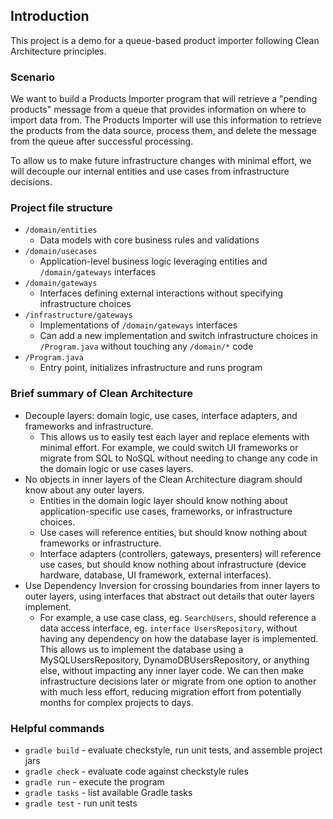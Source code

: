## Introduction
This project is a demo for a queue-based product importer following Clean Architecture principles.

### Scenario

We want to build a Products Importer program that will retrieve a "pending products" message from a queue that provides information on where to import data from.  The Products Importer will use this information to retrieve the products from the data source, process them, and delete the message from the queue after successful processing.

To allow us to make future infrastructure changes with minimal effort, we will decouple our internal entities and use cases from infrastructure decisions.

### Project file structure

* `/domain/entities`
  * Data models with core business rules and validations
* `/domain/usecases`
  * Application-level business logic leveraging entities and `/domain/gateways` interfaces
* `/domain/gateways`
  * Interfaces defining external interactions without specifying infrastructure choices
* `/infrastructure/gateways`
  * Implementations of `/domain/gateways` interfaces
  * Can add a new implementation and switch infrastructure choices in `/Program.java` without touching any `/domain/*` code
* `/Program.java`
  * Entry point, initializes infrastructure and runs program

### Brief summary of Clean Architecture

* Decouple layers: domain logic, use cases, interface adapters, and frameworks and infrastructure.
  * This allows us to easily test each layer and replace elements with minimal effort.  For example, we could switch UI frameworks or migrate from SQL to NoSQL without needing to change any code in the domain logic or use cases layers.
* No objects in inner layers of the Clean Architecture diagram should know about any outer layers.
  * Entities in the domain logic layer should know nothing about application-specific use cases, frameworks, or infrastructure choices.
  * Use cases will reference entities, but should know nothing about frameworks or infrastructure.
  * Interface adapters (controllers, gateways, presenters) will reference use cases, but should know nothing about infrastructure (device hardware, database, UI framework, external interfaces).
* Use Dependency Inversion for crossing boundaries from inner layers to outer layers, using interfaces that abstract out details that outer layers implement.
  * For example, a use case class, eg. `SearchUsers`, should reference a data access interface, eg. `interface UsersRepository`, without having any dependency on how the database layer is implemented.  This allows us to implement the database using a MySQLUsersRepository, DynamoDBUsersRepository, or anything else, without impacting any inner layer code.  We can then make infrastructure decisions later or migrate from one option to another with much less effort, reducing migration effort from potentially months for complex projects to days.

### Helpful commands

* `gradle build` - evaluate checkstyle, run unit tests, and assemble project jars
* `gradle check` - evaluate code against checkstyle rules
* `gradle run` - execute the program
* `gradle tasks` - list available Gradle tasks
* `gradle test` - run unit tests
